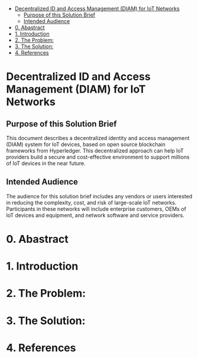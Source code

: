 - [Decentralized ID and Access Management (DIAM) for IoT Networks](#decentralized-id-and-access-management-diam-for-iot-networks)
  - [Purpose of this Solution Brief](#purpose-of-this-solution-brief)
  - [Intended Audience](#intended-audience)
- [0. Abastract](#0-abastract)
- [1. Introduction](#1-introduction)
- [2. The Problem:](#2-the-problem)
- [3. The Solution:](#3-the-solution)
- [4. References](#4-references)
# Decentralized ID and Access Management (DIAM) for IoT Networks
## Purpose of this Solution Brief
This document describes a decentralized identity and access management (DIAM) system for IoT devices, based on open source blockchain frameworks from Hyperledger. This decentralized approach can help IoT providers build a secure and cost-effective environment to support millions of IoT devices in the near future.
## Intended Audience
The audience for this solution brief includes any vendors or users interested in reducing the complexity, cost, and risk of large-scale IoT networks. Participants in these networks will include enterprise customers, OEMs of IoT devices and equipment, and network software and service providers.
# 0. Abastract
# 1. Introduction
# 2. The Problem:
# 3. The Solution:
# 4. References
